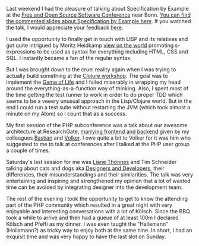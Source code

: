 Last weekend I had the pleasure of talking about Specification by Example at the [Free and Open Source Software Conference][froscon] near Bonn. [You can find the commented slides about Specification by Example here][slides]. If you watched the talk, I would appreciate your feedback [here][feedback].

I used the opportunity to finally get in touch with LISP and its relatives and got quite intrigued by Moritz Heidkamp [view on the world][worldview] promoting s-expressions to be used as syntax for everything including HTML, CSS and SQL. I instantly became a fan of the regular syntax.

But I was brought down to the cruel reality again when I was trying to actually build something at the [Clojure workshop][clojurews]. The goal was to implement the [Game of Life][gol] and I failed miserably in wrapping my head around the everything-as-a-function way of thinking. Also, I spent most of the time getting the test runner to work in order to do proper TDD which seems to be a veeery unusual approach in the Lisp/Clojure world. But in the end I could run a test suite without restarting the JVM (which took almost a minute on my Atom) so I count that as a success.

My first session of the PHP subconference was a talk about our awesome architecture at ResearchGate, [marrying frontend and backend][wedding] given by my colleagues [Bastian] and [Volker]. I owe quite a bit to Volker for it was him who suggested to me to talk at conferences after I talked at the PHP user group a couple of times.

Saturday's last session for me was [Liane Thönnes][liane] and Tim Schneider talking about cats and dogs aka [Designers and Developers][catsanddogs], their differences, their misunderstandings and their similarities. The talk was very entertaining and inspiring and strengthened my opinion that a lot of wasted time can be avoided by integrating designer into the development team.

The rest of the evening I took the opportunity to get to know the attending part of the PHP community which resulted in a great night with very enjoyable and interesting conversations with a lot of Kölsch. Since the BBQ took a while to arrive and then had a queue of at least 100m I declared Kölsch and Pfeffi as my dinner. I was even taught the "Hallemann" (Hollamann?) as tricky way to enjoy both at the same time. In short, I had an exquisit time and was very happy to have the last slot on Sunday.

[slides]: static/res/sbe_froscon8.pdf
[feedback]: http://programm.froscon.org/2013/events/1249.html
[froscon]: http://www.froscon.de/
[worldview]: http://programm.froscon.org/2013/events/1280.html
[clojurews]: http://programm.froscon.org/2013/events/1251.html
[gol]: http://en.wikipedia.org/wiki/Conway's_Game_of_Life
[wedding]: http://programm.froscon.org/2013/events/1244.html
[Bastian]: https://twitter.com/BastianHofmann
[Volker]: https://twitter.com/__edorian
[liane]: http://www.liane-thoennes.de/
[catsanddogs]: http://programm.froscon.org/2013/events/1268.html